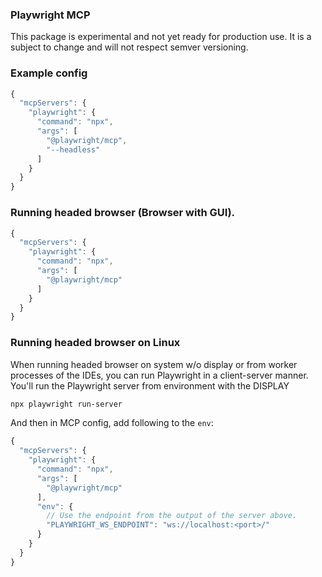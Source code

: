### Playwright MCP

This package is experimental and not yet ready for production use.
It is a subject to change and will not respect semver versioning.

### Example config

```js
{
  "mcpServers": {
    "playwright": {
      "command": "npx",
      "args": [
        "@playwright/mcp",
        "--headless"
      ]
    }
  }
}
```

### Running headed browser (Browser with GUI).

```js
{
  "mcpServers": {
    "playwright": {
      "command": "npx",
      "args": [
        "@playwright/mcp"
      ]
    }
  }
}
```

### Running headed browser on Linux

When running headed browser on system w/o display or from worker processes of the IDEs,
you can run Playwright in a client-server manner. You'll run the Playwright server
from environment with the DISPLAY

```sh
npx playwright run-server
```

And then in MCP config, add following to the `env`:

```js
{
  "mcpServers": {
    "playwright": {
      "command": "npx",
      "args": [
        "@playwright/mcp"
      ],
      "env": {
        // Use the endpoint from the output of the server above.
        "PLAYWRIGHT_WS_ENDPOINT": "ws://localhost:<port>/"
      }
    }
  }
}
```
